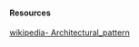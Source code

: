 

#### Resources
[wikipedia- Architectural_pattern](https://en.wikipedia.org/wiki/Architectural_pattern)